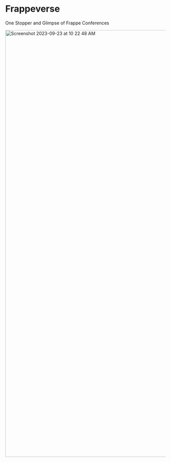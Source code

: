 # Frappeverse

One Stopper and Glimpse of Frappe Conferences

<img width="1344" alt="Screenshot 2023-09-23 at 10 22 48 AM" src="https://github.com/KaviyaPeriyasamy/frappe-verse/assets/36359901/e0a7e3d8-0f6e-481d-9252-0aa56e0e473c">



